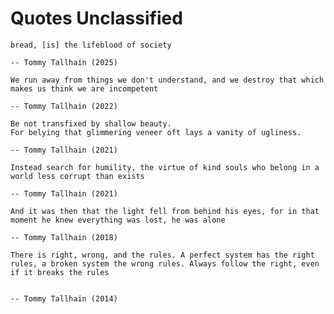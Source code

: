 # Quotes Unclassified



```{epigraph}
bread, [is] the lifeblood of society

-- Tommy Tallhain (2025)
```







```{epigraph}
We run away from things we don't understand, and we destroy that which makes us think we are incompetent

-- Tommy Tallhain (2022)
```







```{epigraph}
Be not transfixed by shallow beauty.
For belying that glimmering veneer oft lays a vanity of ugliness.

-- Tommy Tallhain (2021)
```






```{epigraph}
Instead search for humility, the virtue of kind souls who belong in a world less corrupt than exists

-- Tommy Tallhain (2021)
```






```{epigraph}
And it was then that the light fell from behind his eyes, for in that moment he knew everything was lost, he was alone

-- Tommy Tallhain (2018)
```







```{epigraph}
There is right, wrong, and the rules. A perfect system has the right rules, a broken system the wrong rules. Always follow the right, even if it breaks the rules


-- Tommy Tallhain (2014)
```







